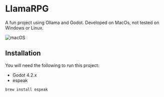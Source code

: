 # LlamaRPG
A fun project using Ollama and Godot. Developed on MacOs, not tested on Windows or Linux.

![macOS](https://img.shields.io/badge/mac%20os-000000?style=for-the-badge&logo=macos&logoColor=F0F0F0)

## Installation

You will need the following to run this project:
- Godot 4.2.x
- espeak 


`brew install espeak`